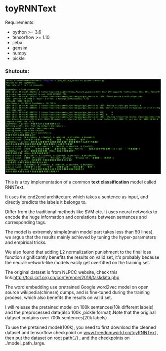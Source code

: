 # toyRNNText

Requirements:

- python  >= 3.6
- tensorflow >= 1.10
- jieba
- gensim
- numpy
- pickle

### Shutouts:

![demo](demo.jpg)

This is a toy implementation of a common **text classification** model called RNNText.

It uses the end2end architecture which takes a sentence as input, and directly predicts the labels it belongs to.

Differ from the traditional methods like SVM etc. It uses neural networks to encode the huge information and corelations between sentences and corresponding tags.

The model is extremely simple(main model part takes less than 50 lines), we argue that the results mainly achieved by tuning the hyper-parameters and empirical tricks.

We also found that adding L2 normalization punishment to the final loss function significantly benefits the results on valid set, it's probably because the neural-network-like models easily get overfitted on the training set.

The original dataset is from NLPCC website, check this link:http://tcci.ccf.org.cn/conference/2018/taskdata.php

The word embedding use pretrained Google word2vec model on open source wikipedia(chinese) dumps, and is fine-tuned during the training process, which also benefits the results on valid set.

I will release the pretained model on 100k sentences(10k different  labels) and the preprocessed data(also 100k ,pickle format).Note that the original dataset contains over 700k sentences(20k labels) .

To use the pretained model(100k), you need to first download the cleaned dataset and tensorflow checkpoint on www.freedomworld.cn/toyRNNText , then put the dataset on root path(./) , and the checkpoints on ./model_path_large.
